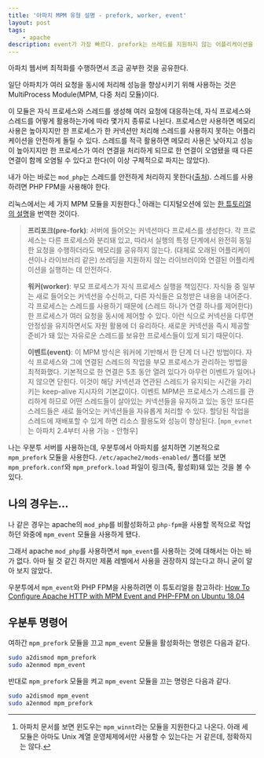 ```yaml
---
title: '아파치 MPM 유형 설명 - prefork, worker, event'
layout: post
tags: 
    - apache
description: event가 가장 빠르다. prefork는 쓰레드를 지원하지 않는 어플리케이션을 사용하는 경우 쓰는데 느리다. worker는 중간.
---
```


아파치 웹서버 최적화를 수행하면서 조금 공부한 것을 공유한다.

일단 아파치가 여러 요청을 동시에 처리해 성능을 향상시키기 위해 사용하는 것은 MultiProcess Module(MPM, 다중 처리 모듈)이다. 

이 모듈은 자식 프로세스와 스레드를 생성해 여러 요청에 대응하는데, 자식 프로세스와 스레드를 어떻게 활용하는가에 따라 몇가지 종류로 나뉜다. 프로세스만 사용하면 메모리 사용은 높아지지만 한 프로세스가 한 커넥션만 처리해 스레드를 사용하지 못하는 어플리케이션을 안전하게 돌릴 수 있다. 스레드를 적극 활용하면 메모리 사용은 낮아지고 성능이 높아지지만 한 프로세스가 여러 연결을 처리하게 되므로 한 연결이 오염됐을 때 다른 연결이 함께 오염될 수 있다고 한다(이 이상 구체적으로 파지는 않았다).

내가 아는 바로는 `mod_php`는 스레드를 안전하게 처리하지 못한다([출처][mod-php-thread]). 스레드를 사용하려면 PHP FPM을 사용해야 한다.

리눅스에서는 세 가지 MPM 모듈을 지원한다.[^fn] 아래는 디지털오션에 있는 [한 튜토리얼의 설명][digitalocean]을 번역한 것이다. 

[^fn]: 아파치 문서를 보면 윈도우는 `mpm_winnt`라는 모듈을 지원한다고 나온다. 아래 세 모듈은 아마도 Unix 계열 운영체제에서만 사용할 수 있는다는 거 같은데, 정확하지는 않다.

> **프리포크(pre-fork)**: 서버에 들어오는 커넥션마다 프로세스를 생성한다. 각 프로세스는 다른 프로세스와 분리돼 있고, 따라서 실행의 특정 단계에서 완전히 동일한 요청을 수행하더라도 메모리를 공유하지 않는다. (대체로 오래된 어플리케이션이나 라이브러리 같은) 쓰레딩을 지원하지 않는 라이브러이와 연결된 어플리케이션을 실행하는 데 안전하다.
> 
> **워커(worker)**: 부모 프로세스가 자식 프로세스 실행을 책임진다. 자식들 중 일부는 새로 들어오는 커넥션을 수신하고, 다른 자식들은 요청받은 내용을 내어준다. 각 프로세스는 스레드를 사용하기 때문에 (스레드 하나가 연결 하나를 제어한다) 한 프로세스가 여러 요청을 동시에 제어할 수 있다. 이런 식으로 커넥션을 다루면 안정성을 유지하면서도 자원 활용에 더 유리하다. 새로운 커넥션을 즉시 제공할 준비가 돼 있는 자유로운 스레드를 보유한 프로세스들이 있게 되기 때문이다.
> 
> **이벤트(event)**: 이 MPM 방식은 워커에 기반해서 한 단계 더 나간 방법이다. 자식 프로세스와 그에 연결된 스레드의 작업을 부모 프로세스가 관리하는 방법을 최적화했다. 기본적으로 한 연결은 5초 동안 열려 있다가 아무런 이벤트가 일어나지 않으면 닫힌다. 이것이 해당 커넥션과 연관된 스레드가 유지되는 시간을 가리키는 keep-alive 지시자의 기본값이다. 이벤트 MPM은 프로세스가 스레드를 관리하게 하므로 어떤 스레드들이 살아있는 커넥션들을 유지하고 있는 동안 또다른 스레드들은 새로 들어오는 커넥션들을 자유롭게 처리할 수 있다. 할당된 작업을 스레드에 재배포할 수 있게 하면 리소스 활용도와 성능이 향상된다. [`mpm_evnet`는 아파치 2.4부터 사용 가능 - 안형우]

나는 우분투 서버를 사용하는데, 우분투에서 아파치를 설치하면 기본적으로 `mpm_prefork` 모듈을 사용한다. `/etc/apache2/mods-enabled/` 폴더를 보면 `mpm_prefork.conf`와 `mpm_prefork.load` 파일이 링크(즉, 활성화)돼 있는 것을 볼 수 있다.

## 나의 경우는...

나 같은 경우는 apache의 `mod_php`를 비활성화하고 `php-fpm`을 사용할 목적으로 작업하던 와중에 `mpm_event` 모듈을 사용하게 됐다. 

그래서 apache `mod_php`를 사용하면서 `mpm_event`를 사용하는 것에 대해서는 아는 바가 없다. 아마 될 것 같긴 하지만 제품 레벨에서 사용을 권장하지 않는다고 하니 굳이 알아 보지 않았다.

우분투에서 `mpm_event`와 PHP FPM을 사용하려면 이 튜토리얼을 참고하라: [How To Configure Apache HTTP with MPM Event and PHP-FPM on Ubuntu 18.04][digitalocean]


## 우분투 명령어

여하간 `mpm_prefork` 모듈을 끄고 `mpm_event` 모듈을 활성화하는 명령은 다음과 같다.

```bash
sudo a2dismod mpm_prefork
sudo a2enmod mpm_event
```

반대로 `mpm_prefork` 모듈을 켜고 `mpm_event` 모듈을 끄는 명령은 다음과 같다.

```bash
sudo a2dismod mpm_event
sudo a2enmod mpm_prefork
```

[digitalocean]: https://www.digitalocean.com/community/tutorials/how-to-configure-apache-http-with-mpm-event-and-php-fpm-on-ubuntu-18-04
[mod-php-thread]: https://wiki.modernpug.org/questions/25234435/apache-threaded-mpm-+-modphpzts%EB%A5%BC-production-%EB%A0%88%EB%B2%A8%EC%97%90%EC%84%9C-%EC%82%AC%EC%9A%A9%ED%95%98%EC%A7%80-%EB%A7%90%EB%9D%BC%EA%B3%A0-%EA%B6%8C%ED%95%98%EB%8A%94-%EC%9D%B4%EC%9C%A0